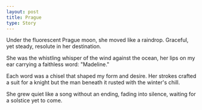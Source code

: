 ```yaml
---
layout: post
title: Prague
type: Story
---
```


Under the fluorescent Prague moon, she moved like a raindrop. Graceful, yet steady, resolute in her destination. 

She was the whistling whisper of the wind against the ocean, her lips on my ear carrying a faithless word: "Madeline."

Each word was a chisel that shaped my form and desire. Her strokes crafted a suit for a knight but the man beneath it rusted with the winter's chill. 

She grew quiet like a song without an ending, fading into silence, waiting for a solstice yet to come.
